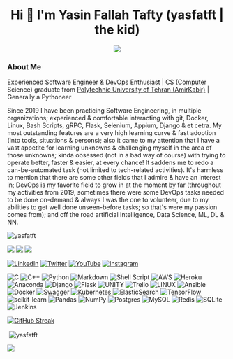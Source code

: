 <h1 align="center">Hi 👋 I'm Yasin Fallah Tafty (yasfatft | the kid)</h1>
<div align="center"><img src="https://media.giphy.com/media/MGdfeiKtEiEPS/giphy.gif"></div>

<h3>About Me</h3>
<p>
Experienced Software Engineer & DevOps Enthusiast | CS (Computer Science) graduate from <a href="https://aut.ac.ir/en">Polytechnic University of Tehran (AmirKabir)</a> | Generally a Pythoneer
</p>
<p>
Since 2019 I have been practicing Software Engineering, in multiple organizations; experienced & comfortable interacting with git, Docker, Linux, Bash Scripts, gRPC, Flask, Selenium, Appium, Django & et cetra. My most outstanding features are a very high learning curve & fast adoption (into tools, situations & persons); also it came to my attention that I have a vast appetite for learning unknowns & challenging myself in the area of those unknowns; kinda obsessed (not in a bad way of course) with trying to operate better, faster & easier, at every chance! It saddens me to redo a can-be-automated task (not limited to tech-related activities).
It's harmless to mention that there are some other fields that I admire & have an interest in; DevOps is my favorite field to grow in at the moment by far (throughout my activities from 2019, sometimes there were some DevOps tasks needed to be done on-demand & always I was the one to volunteer, due to my abilities to get well done unseen-before tasks; so that's were my passion comes from); and off the road artificial Intelligence, Data Science, ML, DL & NN.  
</p>

<p align="left"> <img src="https://komarev.com/ghpvc/?username=yasfatft&label=Profile%20views&color=0e75b6&style=flat" alt="yasfatft" /></p>

<div>
  <a href="https://linktr.ee/yasfatft"><img src="https://img.shields.io/badge/linktree-1de9b6?style=for-the-badge&logo=linktree&logoColor=white"></a>
  <a href="https://yasfatft.github.io"><img src="https://img.shields.io/badge/website-000000?style=for-the-badge&logo=About.me&logoColor=white"></a>
  <a href="mailto:yasfatft@gmail.com"><img src="https://img.shields.io/badge/Gmail-D14836?style=for-the-badge&logo=gmail&logoColor=white"></a> 
</div>

[![LinkedIn](https://img.shields.io/badge/LinkedIn-%230077B5.svg?logo=linkedin&logoColor=white)](https://www.linkedin.com/in/yasfatft/) [![Twitter](https://img.shields.io/badge/Twitter-%231DA1F2.svg?logo=Twitter&logoColor=white)](https://twitter.com/yasfatft) [![YouTube](https://img.shields.io/badge/YouTube-%23FF0000.svg?logo=YouTube&logoColor=white)](https://youtube.com/@yasfatft) [![Instagram](https://img.shields.io/badge/Instagram-%23E4405F.svg?logo=Instagram&logoColor=white)](https://instagram.com/yasfatft)

![C](https://img.shields.io/badge/c-%2300599C.svg?style=for-the-badge&logo=c&logoColor=white) ![C++](https://img.shields.io/badge/c++-%2300599C.svg?style=for-the-badge&logo=c%2B%2B&logoColor=white) ![Python](https://img.shields.io/badge/python-3670A0?style=for-the-badge&logo=python&logoColor=ffdd54) ![Markdown](https://img.shields.io/badge/markdown-%23000000.svg?style=for-the-badge&logo=markdown&logoColor=white) ![Shell Script](https://img.shields.io/badge/shell_script-%23121011.svg?style=for-the-badge&logo=gnu-bash&logoColor=white) ![AWS](https://img.shields.io/badge/AWS-%23FF9900.svg?style=for-the-badge&logo=amazon-aws&logoColor=white) ![Heroku](https://img.shields.io/badge/heroku-%23430098.svg?style=for-the-badge&logo=heroku&logoColor=white) ![Anaconda](https://img.shields.io/badge/Anaconda-%2344A833.svg?style=for-the-badge&logo=anaconda&logoColor=white) ![Django](https://img.shields.io/badge/django-%23092E20.svg?style=for-the-badge&logo=django&logoColor=white) ![Flask](https://img.shields.io/badge/flask-%23000.svg?style=for-the-badge&logo=flask&logoColor=white) ![UNITY](https://img.shields.io/badge/Unity-%2320232a.svg?style=for-the-badge&logo=unity&logoColor=white) ![Trello](https://img.shields.io/badge/Trello-%23026AA7.svg?style=for-the-badge&logo=Trello&logoColor=white) ![LINUX](https://img.shields.io/badge/Linux-FCC624?style=for-the-badge&logo=linux&logoColor=black) ![Ansible](https://img.shields.io/badge/ansible-%231A1918.svg?style=for-the-badge&logo=ansible&logoColor=white) ![Docker](https://img.shields.io/badge/docker-%230db7ed.svg?style=for-the-badge&logo=docker&logoColor=white) ![Swagger](https://img.shields.io/badge/-Swagger-%23Clojure?style=for-the-badge&logo=swagger&logoColor=white) ![Kubernetes](https://img.shields.io/badge/kubernetes-%23326ce5.svg?style=for-the-badge&logo=kubernetes&logoColor=white) ![ElasticSearch](https://img.shields.io/badge/-ElasticSearch-005571?style=for-the-badge&logo=elasticsearch) ![TensorFlow](https://img.shields.io/badge/TensorFlow-%23FF6F00.svg?style=for-the-badge&logo=TensorFlow&logoColor=white) ![scikit-learn](https://img.shields.io/badge/scikit--learn-%23F7931E.svg?style=for-the-badge&logo=scikit-learn&logoColor=white) ![Pandas](https://img.shields.io/badge/pandas-%23150458.svg?style=for-the-badge&logo=pandas&logoColor=white) ![NumPy](https://img.shields.io/badge/numpy-%23013243.svg?style=for-the-badge&logo=numpy&logoColor=white) ![Postgres](https://img.shields.io/badge/postgres-%23316192.svg?style=for-the-badge&logo=postgresql&logoColor=white) ![MySQL](https://img.shields.io/badge/mysql-%2300f.svg?style=for-the-badge&logo=mysql&logoColor=white) ![Redis](https://img.shields.io/badge/redis-%23DD0031.svg?style=for-the-badge&logo=redis&logoColor=white) ![SQLite](https://img.shields.io/badge/sqlite-%2307405e.svg?style=for-the-badge&logo=sqlite&logoColor=white) ![Jenkins](https://img.shields.io/badge/jenkins-%232C5263.svg?style=for-the-badge&logo=jenkins&logoColor=white)

[![GitHub Streak](https://github-readme-streak-stats.herokuapp.com?user=yasfatft)](https://git.io/streak-stats)
  
<p>&nbsp;<img align="center" src="https://github-readme-stats.vercel.app/api?username=yasfatft&show_icons=true&locale=en" alt="yasfatft" /></p>

![](https://quotes-github-readme.vercel.app/api?type=horizontal&theme=radical)

